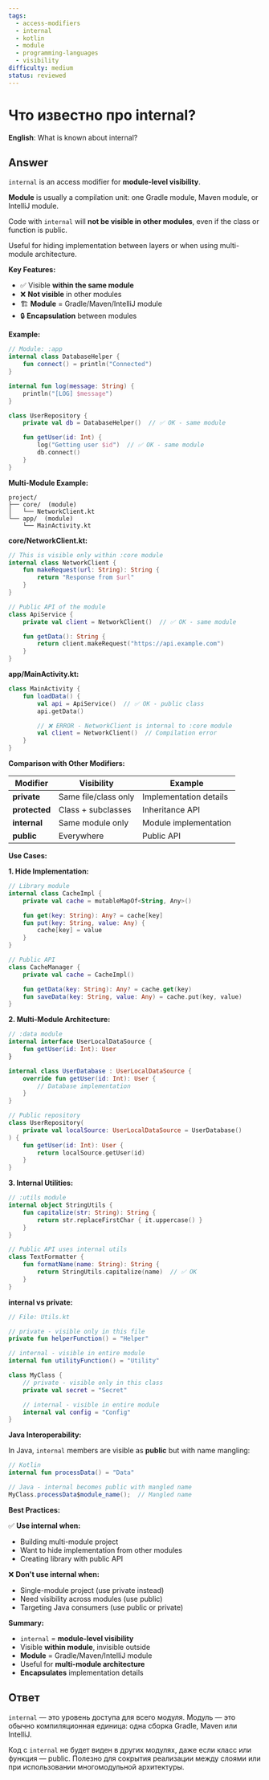 ```yaml
---
tags:
  - access-modifiers
  - internal
  - kotlin
  - module
  - programming-languages
  - visibility
difficulty: medium
status: reviewed
---
```


# Что известно про internal?

**English**: What is known about internal?

## Answer

`internal` is an access modifier for **module-level visibility**.

**Module** is usually a compilation unit: one Gradle module, Maven module, or IntelliJ module.

Code with `internal` will **not be visible in other modules**, even if the class or function is public.

Useful for hiding implementation between layers or when using multi-module architecture.

**Key Features:**

- ✅ Visible **within the same module**
- ❌ **Not visible** in other modules
- 🏗️ **Module** = Gradle/Maven/IntelliJ module
- 🔒 **Encapsulation** between modules

**Example:**

```kotlin
// Module: :app
internal class DatabaseHelper {
    fun connect() = println("Connected")
}

internal fun log(message: String) {
    println("[LOG] $message")
}

class UserRepository {
    private val db = DatabaseHelper()  // ✅ OK - same module

    fun getUser(id: Int) {
        log("Getting user $id")  // ✅ OK - same module
        db.connect()
    }
}
```

**Multi-Module Example:**

```
project/
├── core/  (module)
│   └── NetworkClient.kt
└── app/  (module)
    └── MainActivity.kt
```

**core/NetworkClient.kt:**
```kotlin
// This is visible only within :core module
internal class NetworkClient {
    fun makeRequest(url: String): String {
        return "Response from $url"
    }
}

// Public API of the module
class ApiService {
    private val client = NetworkClient()  // ✅ OK - same module

    fun getData(): String {
        return client.makeRequest("https://api.example.com")
    }
}
```

**app/MainActivity.kt:**
```kotlin
class MainActivity {
    fun loadData() {
        val api = ApiService()  // ✅ OK - public class
        api.getData()

        // ❌ ERROR - NetworkClient is internal to :core module
        val client = NetworkClient()  // Compilation error
    }
}
```

**Comparison with Other Modifiers:**

| Modifier | Visibility | Example |
|----------|-----------|---------|
| **private** | Same file/class only | Implementation details |
| **protected** | Class + subclasses | Inheritance API |
| **internal** | Same module only | Module implementation |
| **public** | Everywhere | Public API |

**Use Cases:**

**1. Hide Implementation:**
```kotlin
// Library module
internal class CacheImpl {
    private val cache = mutableMapOf<String, Any>()

    fun get(key: String): Any? = cache[key]
    fun put(key: String, value: Any) {
        cache[key] = value
    }
}

// Public API
class CacheManager {
    private val cache = CacheImpl()

    fun getData(key: String): Any? = cache.get(key)
    fun saveData(key: String, value: Any) = cache.put(key, value)
}
```

**2. Multi-Module Architecture:**
```kotlin
// :data module
internal interface UserLocalDataSource {
    fun getUser(id: Int): User
}

internal class UserDatabase : UserLocalDataSource {
    override fun getUser(id: Int): User {
        // Database implementation
    }
}

// Public repository
class UserRepository(
    private val localSource: UserLocalDataSource = UserDatabase()
) {
    fun getUser(id: Int): User {
        return localSource.getUser(id)
    }
}
```

**3. Internal Utilities:**
```kotlin
// :utils module
internal object StringUtils {
    fun capitalize(str: String): String {
        return str.replaceFirstChar { it.uppercase() }
    }
}

// Public API uses internal utils
class TextFormatter {
    fun formatName(name: String): String {
        return StringUtils.capitalize(name)  // ✅ OK
    }
}
```

**internal vs private:**

```kotlin
// File: Utils.kt

// private - visible only in this file
private fun helperFunction() = "Helper"

// internal - visible in entire module
internal fun utilityFunction() = "Utility"

class MyClass {
    // private - visible only in this class
    private val secret = "Secret"

    // internal - visible in entire module
    internal val config = "Config"
}
```

**Java Interoperability:**

In Java, `internal` members are visible as **public** but with name mangling:

```kotlin
// Kotlin
internal fun processData() = "Data"
```

```java
// Java - internal becomes public with mangled name
MyClass.processData$module_name();  // Mangled name
```

**Best Practices:**

✅ **Use internal when:**
- Building multi-module project
- Want to hide implementation from other modules
- Creating library with public API

❌ **Don't use internal when:**
- Single-module project (use private instead)
- Need visibility across modules (use public)
- Targeting Java consumers (use public or private)

**Summary:**

- `internal` = **module-level visibility**
- Visible **within module**, invisible outside
- **Module** = Gradle/Maven/IntelliJ module
- Useful for **multi-module architecture**
- **Encapsulates** implementation details

## Ответ

`internal` — это уровень доступа для всего модуля. Модуль — это обычно компиляционная единица: одна сборка Gradle, Maven или IntelliJ.

Код с `internal` не будет виден в других модулях, даже если класс или функция — public. Полезно для сокрытия реализации между слоями или при использовании многомодульной архитектуры.

